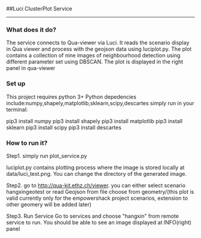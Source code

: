 ##Luci ClusterPlot Service
***
### What does it do?
The service connects to Qua-viewer via Luci. It reads the scenario display in Qua viewer and process with the geojson data using luciplot.py. The plot contains a collection of nine images of neighbourhood detection using different parameter set using DBSCAN. The plot is displayed in the right panel in qua-viewer
### Set up
This project requires python 3+
Python depedencies include:numpy,shapely,matplotlib,sklearn,scipy,descartes
simply run in your terminal:

pip3 install numpy
pip3 install shapely
pip3 install matplotlib
pip3 install sklearn
pip3 install scipy
pip3 install descartes

### How to run it?
Step1. simply run plot_service.py

luciplot.py contains plotting process where the image is stored locally at data/luci_test.png. You can change the directory of the generated image. 

Step2. go to http://qua-kit.ethz.ch/viewer. you can either select scenario hangxingeotest or read Geojson from file choose from geometry/(this plot is valid currently only for the empowershack project scenarios, extension to other geomery will be added later)

Step3. Run Service
Go to services and choose "hangxin" from remote service to run. You should be able to see an image displayed at INFO(right) panel
